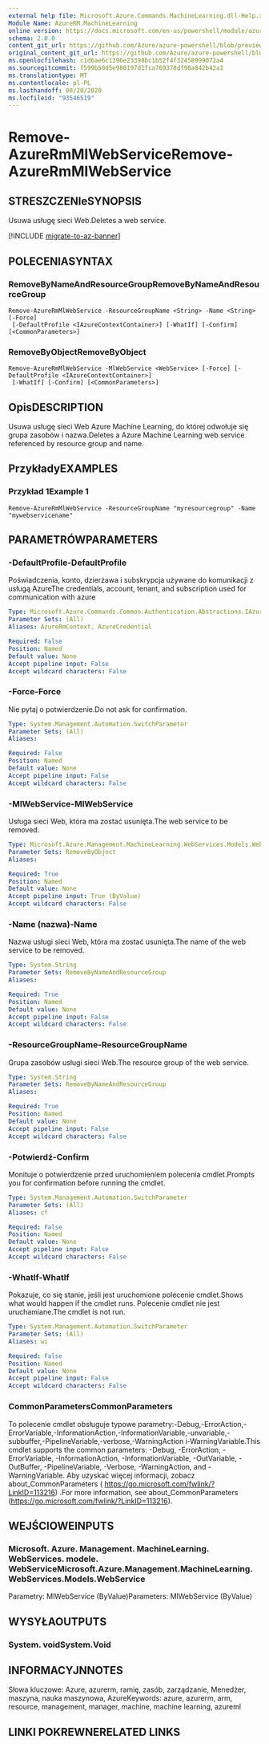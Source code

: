 ```yaml
---
external help file: Microsoft.Azure.Commands.MachineLearning.dll-Help.xml
Module Name: AzureRM.MachineLearning
online version: https://docs.microsoft.com/en-us/powershell/module/azurerm.machinelearning/remove-azurermmlwebservice
schema: 2.0.0
content_git_url: https://github.com/Azure/azure-powershell/blob/preview/src/ResourceManager/MachineLearning/Commands.MachineLearning/help/Remove-AzureRmMlWebService.md
original_content_git_url: https://github.com/Azure/azure-powershell/blob/preview/src/ResourceManager/MachineLearning/Commands.MachineLearning/help/Remove-AzureRmMlWebService.md
ms.openlocfilehash: c1d6ae6c1396e23398bc1b52f4f32458999072a4
ms.sourcegitcommit: f599b50d5e980197d1fca769378df90a842b42a1
ms.translationtype: MT
ms.contentlocale: pl-PL
ms.lasthandoff: 08/20/2020
ms.locfileid: "93546519"
---
```

# <span data-ttu-id="5866a-101">Remove-AzureRmMlWebService</span><span class="sxs-lookup"><span data-stu-id="5866a-101">Remove-AzureRmMlWebService</span></span>

## <span data-ttu-id="5866a-102">STRESZCZENIe</span><span class="sxs-lookup"><span data-stu-id="5866a-102">SYNOPSIS</span></span>
<span data-ttu-id="5866a-103">Usuwa usługę sieci Web.</span><span class="sxs-lookup"><span data-stu-id="5866a-103">Deletes a web service.</span></span>

[!INCLUDE [migrate-to-az-banner](../../includes/migrate-to-az-banner.md)]

## <span data-ttu-id="5866a-104">POLECENIA</span><span class="sxs-lookup"><span data-stu-id="5866a-104">SYNTAX</span></span>

### <span data-ttu-id="5866a-105">RemoveByNameAndResourceGroup</span><span class="sxs-lookup"><span data-stu-id="5866a-105">RemoveByNameAndResourceGroup</span></span>
```
Remove-AzureRmMlWebService -ResourceGroupName <String> -Name <String> [-Force]
 [-DefaultProfile <IAzureContextContainer>] [-WhatIf] [-Confirm] [<CommonParameters>]
```

### <span data-ttu-id="5866a-106">RemoveByObject</span><span class="sxs-lookup"><span data-stu-id="5866a-106">RemoveByObject</span></span>
```
Remove-AzureRmMlWebService -MlWebService <WebService> [-Force] [-DefaultProfile <IAzureContextContainer>]
 [-WhatIf] [-Confirm] [<CommonParameters>]
```

## <span data-ttu-id="5866a-107">Opis</span><span class="sxs-lookup"><span data-stu-id="5866a-107">DESCRIPTION</span></span>
<span data-ttu-id="5866a-108">Usuwa usługę sieci Web Azure Machine Learning, do której odwołuje się grupa zasobów i nazwa.</span><span class="sxs-lookup"><span data-stu-id="5866a-108">Deletes a Azure Machine Learning web service referenced by resource group and name.</span></span>

## <span data-ttu-id="5866a-109">Przykłady</span><span class="sxs-lookup"><span data-stu-id="5866a-109">EXAMPLES</span></span>

### <span data-ttu-id="5866a-110">Przykład 1</span><span class="sxs-lookup"><span data-stu-id="5866a-110">Example 1</span></span>
```
Remove-AzureRmMlWebService -ResourceGroupName "myresourcegroup" -Name "mywebservicename"
```

## <span data-ttu-id="5866a-111">PARAMETRÓW</span><span class="sxs-lookup"><span data-stu-id="5866a-111">PARAMETERS</span></span>

### <span data-ttu-id="5866a-112">-DefaultProfile</span><span class="sxs-lookup"><span data-stu-id="5866a-112">-DefaultProfile</span></span>
<span data-ttu-id="5866a-113">Poświadczenia, konto, dzierżawa i subskrypcja używane do komunikacji z usługą Azure</span><span class="sxs-lookup"><span data-stu-id="5866a-113">The credentials, account, tenant, and subscription used for communication with azure</span></span>

```yaml
Type: Microsoft.Azure.Commands.Common.Authentication.Abstractions.IAzureContextContainer
Parameter Sets: (All)
Aliases: AzureRmContext, AzureCredential

Required: False
Position: Named
Default value: None
Accept pipeline input: False
Accept wildcard characters: False
```

### <span data-ttu-id="5866a-114">-Force</span><span class="sxs-lookup"><span data-stu-id="5866a-114">-Force</span></span>
<span data-ttu-id="5866a-115">Nie pytaj o potwierdzenie.</span><span class="sxs-lookup"><span data-stu-id="5866a-115">Do not ask for confirmation.</span></span>

```yaml
Type: System.Management.Automation.SwitchParameter
Parameter Sets: (All)
Aliases:

Required: False
Position: Named
Default value: None
Accept pipeline input: False
Accept wildcard characters: False
```

### <span data-ttu-id="5866a-116">-MlWebService</span><span class="sxs-lookup"><span data-stu-id="5866a-116">-MlWebService</span></span>
<span data-ttu-id="5866a-117">Usługa sieci Web, która ma zostać usunięta.</span><span class="sxs-lookup"><span data-stu-id="5866a-117">The web service to be removed.</span></span>

```yaml
Type: Microsoft.Azure.Management.MachineLearning.WebServices.Models.WebService
Parameter Sets: RemoveByObject
Aliases:

Required: True
Position: Named
Default value: None
Accept pipeline input: True (ByValue)
Accept wildcard characters: False
```

### <span data-ttu-id="5866a-118">-Name (nazwa)</span><span class="sxs-lookup"><span data-stu-id="5866a-118">-Name</span></span>
<span data-ttu-id="5866a-119">Nazwa usługi sieci Web, która ma zostać usunięta.</span><span class="sxs-lookup"><span data-stu-id="5866a-119">The name of the web service to be removed.</span></span>

```yaml
Type: System.String
Parameter Sets: RemoveByNameAndResourceGroup
Aliases:

Required: True
Position: Named
Default value: None
Accept pipeline input: False
Accept wildcard characters: False
```

### <span data-ttu-id="5866a-120">-ResourceGroupName</span><span class="sxs-lookup"><span data-stu-id="5866a-120">-ResourceGroupName</span></span>
<span data-ttu-id="5866a-121">Grupa zasobów usługi sieci Web.</span><span class="sxs-lookup"><span data-stu-id="5866a-121">The resource group of the web service.</span></span>

```yaml
Type: System.String
Parameter Sets: RemoveByNameAndResourceGroup
Aliases:

Required: True
Position: Named
Default value: None
Accept pipeline input: False
Accept wildcard characters: False
```

### <span data-ttu-id="5866a-122">-Potwierdź</span><span class="sxs-lookup"><span data-stu-id="5866a-122">-Confirm</span></span>
<span data-ttu-id="5866a-123">Monituje o potwierdzenie przed uruchomieniem polecenia cmdlet.</span><span class="sxs-lookup"><span data-stu-id="5866a-123">Prompts you for confirmation before running the cmdlet.</span></span>

```yaml
Type: System.Management.Automation.SwitchParameter
Parameter Sets: (All)
Aliases: cf

Required: False
Position: Named
Default value: None
Accept pipeline input: False
Accept wildcard characters: False
```

### <span data-ttu-id="5866a-124">-WhatIf</span><span class="sxs-lookup"><span data-stu-id="5866a-124">-WhatIf</span></span>
<span data-ttu-id="5866a-125">Pokazuje, co się stanie, jeśli jest uruchomione polecenie cmdlet.</span><span class="sxs-lookup"><span data-stu-id="5866a-125">Shows what would happen if the cmdlet runs.</span></span>
<span data-ttu-id="5866a-126">Polecenie cmdlet nie jest uruchamiane.</span><span class="sxs-lookup"><span data-stu-id="5866a-126">The cmdlet is not run.</span></span>

```yaml
Type: System.Management.Automation.SwitchParameter
Parameter Sets: (All)
Aliases: wi

Required: False
Position: Named
Default value: None
Accept pipeline input: False
Accept wildcard characters: False
```

### <span data-ttu-id="5866a-127">CommonParameters</span><span class="sxs-lookup"><span data-stu-id="5866a-127">CommonParameters</span></span>
<span data-ttu-id="5866a-128">To polecenie cmdlet obsługuje typowe parametry:-Debug,-ErrorAction,-ErrorVariable,-InformationAction,-InformationVariable,-unvariable,-subbuffer,-PipelineVariable,-verbose,-WarningAction i-WarningVariable.</span><span class="sxs-lookup"><span data-stu-id="5866a-128">This cmdlet supports the common parameters: -Debug, -ErrorAction, -ErrorVariable, -InformationAction, -InformationVariable, -OutVariable, -OutBuffer, -PipelineVariable, -Verbose, -WarningAction, and -WarningVariable.</span></span> <span data-ttu-id="5866a-129">Aby uzyskać więcej informacji, zobacz about_CommonParameters ( https://go.microsoft.com/fwlink/?LinkID=113216) .</span><span class="sxs-lookup"><span data-stu-id="5866a-129">For more information, see about_CommonParameters (https://go.microsoft.com/fwlink/?LinkID=113216).</span></span>

## <span data-ttu-id="5866a-130">WEJŚCIOWE</span><span class="sxs-lookup"><span data-stu-id="5866a-130">INPUTS</span></span>

### <span data-ttu-id="5866a-131">Microsoft. Azure. Management. MachineLearning. WebServices. modele. WebService</span><span class="sxs-lookup"><span data-stu-id="5866a-131">Microsoft.Azure.Management.MachineLearning.WebServices.Models.WebService</span></span>
<span data-ttu-id="5866a-132">Parametry: MlWebService (ByValue)</span><span class="sxs-lookup"><span data-stu-id="5866a-132">Parameters: MlWebService (ByValue)</span></span>

## <span data-ttu-id="5866a-133">WYSYŁA</span><span class="sxs-lookup"><span data-stu-id="5866a-133">OUTPUTS</span></span>

### <span data-ttu-id="5866a-134">System. void</span><span class="sxs-lookup"><span data-stu-id="5866a-134">System.Void</span></span>

## <span data-ttu-id="5866a-135">INFORMACYJN</span><span class="sxs-lookup"><span data-stu-id="5866a-135">NOTES</span></span>
<span data-ttu-id="5866a-136">Słowa kluczowe: Azure, azurerm, ramię, zasób, zarządzanie, Menedżer, maszyna, nauka maszynowa, Azure</span><span class="sxs-lookup"><span data-stu-id="5866a-136">Keywords: azure, azurerm, arm, resource, management, manager, machine, machine learning, azureml</span></span>

## <span data-ttu-id="5866a-137">LINKI POKREWNE</span><span class="sxs-lookup"><span data-stu-id="5866a-137">RELATED LINKS</span></span>
